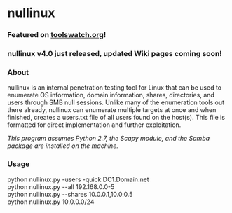 # nullinux
### Featured on [toolswatch.org](http://www.toolswatch.org/2016/11/nullinux-v3-5-null-session-tool/)!<br>
### nullinux v4.0 just released, updated Wiki pages coming soon!
### About
nullinux is an internal penetration testing tool for Linux that can be used to enumerate OS information, domain information, shares, directories, and users through SMB null sessions. Unlike many of the enumeration tools out there already, nullinux can enumerate multiple targets at once and when finished, creates a users.txt file of all users found on the host(s). This file is formatted for direct implementation and further exploitation.

_This program assumes Python 2.7, the Scapy module, and the Samba package are installed on the machine._

### Usage
python nullinux.py -users -quick DC1.Domain.net<br>
python nullinux.py --all 192.168.0.0-5<br>
python nullinux.py --shares 10.0.0.1,10.0.0.5<br>
python nullinux.py 10.0.0.0/24<br>




